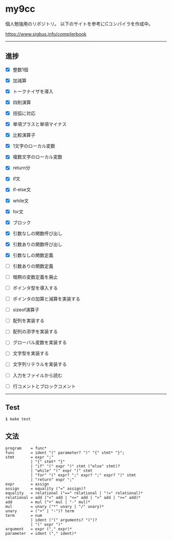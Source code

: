 # my9cc

個人勉強用のリポジトリ。
以下のサイトを参考にCコンパイラを作成中。

https://www.sigbus.info/compilerbook

---

## 進捗

- [x] 整数1個
- [x] 加減算
- [x] トークナイザを導入
- [x] 四則演算
- [x] 括弧に対応
- [x] 単項プラスと単項マイナス
- [x] 比較演算子
- [x] 1文字のローカル変数
- [x] 複数文字のローカル変数
- [x] return分
- [x] if文
- [x] if-else文
- [x] while文
- [x] for文
- [x] ブロック
- [x] 引数なしの関数呼び出し
- [x] 引数ありの関数呼び出し
- [x] 引数なしの関数定義
- [ ] 引数ありの関数定義
- [ ] 暗黙の変数定義を廃止
- [ ] ポインタ型を導入する
- [ ] ポインタの加算と減算を実装する
- [ ] sizeof演算子
- [ ] 配列を実装する
- [ ] 配列の添字を実装する
- [ ] グローバル変数を実装する
- [ ] 文字型を実装する
- [ ] 文字列リテラルを実装する
- [ ] 入力をファイルから読む
- [ ] 行コメントとブロックコメント


---

## Test

```
$ make test
```


## 文法

```
program    = func*
func       = ident "(" parameter? ")" "{" stmt* "}";
stmt       = expr ";"
           | "{" stmt* "}"
           | "if" "(" expr ")" stmt ("else" stmt)?
           | "while" "(" expr ")" stmt
           | "for" "(" expr? ";" expr? ";" expr? ")" stmt
           | "return" expr ";"
expr       = assign
assign     = equality ("=" assign)?
equality   = relational ("==" relational | "!=" relational)*
relational = add ("<" add | "<=" add | ">" add | ">=" add)*
add        = mul ("+" mul | "-" mul)*
mul        = unary ("*" unary | "/" unary)*
unary      = ("+" | "-")? term
term       = num
           | ident ("(" arguments? ")")?
           | "(" expr ")"
argument   = expr ("," expr)*
parameter  = ident ("," ident)*
```
